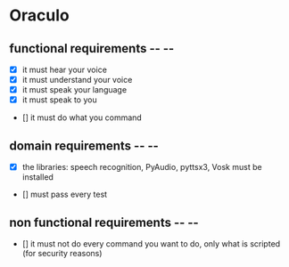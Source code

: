 # Oraculo

##
## functional requirements -- --

- [X] it must hear your voice
- [X] it must understand your voice
- [X] it must speak your language 
- [X] it must speak to you
- [] it must do what you command

## domain requirements -- --
- [X] the libraries: speech recognition, PyAudio, pyttsx3, Vosk must be installed
- [] must pass every test

## non functional requirements -- --

- [] it must not do every command you want to do, only what is scripted (for security reasons)